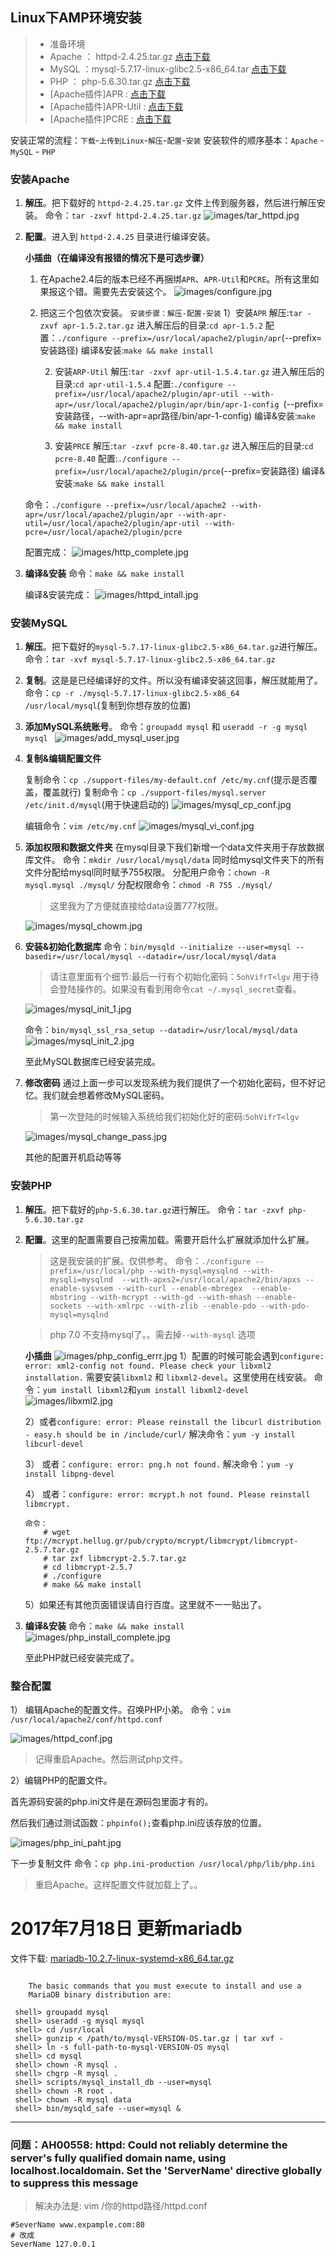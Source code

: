 ## Linux下AMP环境安装
> - 准备环境
> - Apache ： httpd-2.4.25.tar.gz [点击下载](http://mirrors.hust.edu.cn/apache//httpd/httpd-2.4.25.tar.gz)
> - MySQL ：mysql-5.7.17-linux-glibc2.5-x86_64.tar [点击下载](https://cdn.mysql.com//Downloads/MySQL-5.7/mysql-5.7.17-linux-glibc2.5-x86_64.tar)
> - PHP ： php-5.6.30.tar.gz [点击下载](http://cn2.php.net/distributions/php-5.6.30.tar.gz)
> - [Apache插件]APR : [点击下载](https://mirrors.tuna.tsinghua.edu.cn/apache//apr/apr-1.5.2.tar.gz)
> - [Apache插件]APR-Util : [点击下载](https://mirrors.tuna.tsinghua.edu.cn/apache//apr/apr-util-1.5.4.tar.gz)
> - [Apache插件]PCRE : [点击下载](https://nchc.dl.sourceforge.net/project/pcre/pcre/8.40/pcre-8.40.tar.gz)


安装正常的流程：`下载`-`上传到Linux`-`解压`-`配置`-`安装` 
安装软件的顺序基本：`Apache` - `MySQL` - `PHP`

### 安装Apache 
1. **解压**。把下载好的 `httpd-2.4.25.tar.gz` 文件上传到服务器，然后进行解压安装。
	命令：` tar -zxvf httpd-2.4.25.tar.gz `
	![images/tar_httpd.jpg](images/tar_httpd.jpg)

2. **配置**。进入到 `httpd-2.4.25` 目录进行编译安装。

	**小插曲（在编译没有报错的情况下是可选步骤）**
	1. 在Apache2.4后的版本已经不再捆绑`APR`、`APR-Util`和`PCRE`。所有这里如果报这个错。需要先去安装这个。
		![images/configure.jpg](images/configure.jpg)
	
	2. 把这三个包依次安装。
		`安装步骤：解压-配置-安装`
		1）安装`APR`
			解压:`tar -zxvf apr-1.5.2.tar.gz`
			进入解压后的目录:`cd apr-1.5.2`
			配置：`./configure --prefix=/usr/local/apache2/plugin/apr`(--prefix=安装路径)
			编译&安装:`make && make install`


		2) 安装`ARP-Util`
			解压:`tar -zxvf apr-util-1.5.4.tar.gz`
			进入解压后的目录:`cd apr-util-1.5.4`
			配置:`./configure --prefix=/usr/local/apache2/plugin/apr-util --with-apr=/usr/local/apache2/plugin/apr/bin/apr-1-config `(--prefix=安装路径，--with-apr=apr路径/bin/apr-1-config)
			编译&安装:`make && make install`

		3) 安装`PRCE`
			解压:`tar -zxvf pcre-8.40.tar.gz`
			进入解压后的目录:`cd pcre-8.40`
			配置:`./configure --prefix=/usr/local/apache2/plugin/prce`(--prefix=安装路径)
			编译&安装:`make && make install`

	命令：`./configure --prefix=/usr/local/apache2 --with-apr=/usr/local/apache2/plugin/apr --with-apr-util=/usr/local/apache2/plugin/apr-util --with-pcre=/usr/local/apache2/plugin/pcre`

	配置完成：
	![images/http_complete.jpg](images/http_complete.jpg)

3. **编译&安装**
	命令：`make && make install`
	
	编译&安装完成：
	![images/httpd_intall.jpg](images/httpd_intall.jpg)


### 安装MySQL
1. **解压**。把下载好的`mysql-5.7.17-linux-glibc2.5-x86_64.tar.gz`进行解压。
	命令：`tar -xvf mysql-5.7.17-linux-glibc2.5-x86_64.tar.gz`

2. **复制**。这是是已经编译好的文件。所以没有编译安装这回事，解压就能用了。
	命令：`cp -r ./mysql-5.7.17-linux-glibc2.5-x86_64 /usr/local/mysql`(复制到你想存放的位置)

3. **添加MySQL系统账号**。
	命令：`groupadd mysql` 和 `useradd -r -g mysql mysql `
	![images/add_mysql_user.jpg](images/add_mysql_user.jpg)

4. **复制&编辑配置文件**

	复制命令：`cp ./support-files/my-default.cnf /etc/my.cnf`(提示是否覆盖，覆盖就行)
	复制命令：`cp ./support-files/mysql.server /etc/init.d/mysql`(用于快速启动的)
	![images/mysql_cp_conf.jpg](images/mysql_cp_conf.jpg)

	编辑命令：`vim /etc/my.cnf`
	![images/mysql_vi_conf.jpg](images/mysql_vi_conf.jpg)

5. **添加权限和数据文件夹**
	在mysql目录下我们新增一个data文件夹用于存放数据库文件。
	命令：`mkdir /usr/local/mysql/data`
	同时给mysql文件夹下的所有文件分配给mysql同时赋予755权限。
	分配用户命令：`chown -R	mysql.mysql ./mysql/`
	分配权限命令：`chmod -R 755 ./mysql/`

	> 这里我为了方便就直接给data设置777权限。

	![images/mysql_chowm.jpg](images/mysql_chowm.jpg)

6. **安装&初始化数据库**
	命令：`bin/mysqld --initialize --user=mysql --basedir=/usr/local/mysql --datadir=/usr/local/mysql/data`
	> 请注意里面有个细节:最后一行有个初始化密码：`5ohVifrT<lgv` 用于待会登陆操作的。如果没有看到用命令`cat ~/.mysql_secret`查看。
	
	![images/mysql_init_1.jpg](images/mysql_init_1.jpg)
	
	命令：`bin/mysql_ssl_rsa_setup --datadir=/usr/local/mysql/data`
	![images/mysql_init_2.jpg](images/mysql_init_2.jpg)

	至此MySQL数据库已经安装完成。

7. **修改密码**
	通过上面一步可以发现系统为我们提供了一个初始化密码，但不好记忆。我们就会想着修改MySQL密码。

	> 第一次登陆的时候输入系统给我们初始化好的密码:`5ohVifrT<lgv`

	![images/mysql_change_pass.jpg](images/mysql_change_pass.jpg)

	其他的配置开机启动等等

### 安装PHP
1. **解压**。把下载好的`php-5.6.30.tar.gz`进行解压。
	命令：`tar -zxvf php-5.6.30.tar.gz`

2. **配置**。这里的配置需要自己按需加载。需要开启什么扩展就添加什么扩展。
	> 这是我安装的扩展。仅供参考。
	命令：`./configure --prefix=/usr/local/php --with-mysql=mysqlnd --with-mysqli=mysqlnd  --with-apxs2=/usr/local/apache2/bin/apxs --enable-sysvsem --with-curl --enable-mbregex  --enable-mbstring --with-mcrypt --with-gd --with-mhash --enable-sockets --with-xmlrpc --with-zlib --enable-pdo --with-pdo-mysql=mysqlnd`
	
	> php 7.0 不支持mysql了。。需去掉`--with-mysql` 选项

	**小插曲**
	![images/php_config_errr.jpg](images/php_config_errr.jpg)
	1）配置的时候可能会遇到`configure: error: xml2-config not found. Please check your libxml2 installation.`
	需要安装`libxml2` 和 `libxml2-devel`。这里使用在线安装。
	命令：`yum install libxml2`和`yum install libxml2-devel` 
	![images/libxml2.jpg](images/libxml2.jpg)
	
	2）或者`configure: error: Please reinstall the libcurl distribution - easy.h should be in /include/curl/`
	解决命令：`yum -y install libcurl-devel`

	3） 或者：`configure: error: png.h not found.`
	解决命令：`yum -y install libpng-devel`

	4） 或者：`configure: error: mcrypt.h not found. Please reinstall libmcrypt.`
	```
	命令：
		# wget ftp://mcrypt.hellug.gr/pub/crypto/mcrypt/libmcrypt/libmcrypt-2.5.7.tar.gz
		# tar zxf libmcrypt-2.5.7.tar.gz
		# cd libmcrypt-2.5.7
		# ./configure
		# make && make install
	```
	5）如果还有其他页面错误请自行百度。这里就不一一贴出了。

3. **编译&安装**
	命令：`make && make install`
	![images/php_install_complete.jpg](images/php_install_complete.jpg)

	至此PHP就已经安装完成了。

### 整合配置
1） 编辑Apache的配置文件。召唤PHP小弟。
命令：`vim /usr/local/apache2/conf/httpd.conf`

![images/httpd_conf.jpg](images/httpd_conf.jpg)
> 记得重启Apache。然后测试php文件。

2）编辑PHP的配置文件。

首先源码安装的php.ini文件是在源码包里面才有的。

然后我们通过测试函数：`phpinfo();`查看php.ini应该存放的位置。

![images/php_ini_paht.jpg](images/php_ini_paht.jpg)

下一步复制文件
命令：`cp php.ini-production /usr/local/php/lib/php.ini`
> 重启Apache。这样配置文件就加载上了。。

# 2017年7月18日 更新mariadb
文件下载: [mariadb-10.2.7-linux-systemd-x86_64.tar.gz](https://downloads.mariadb.org/interstitial/mariadb-10.2.7/bintar-linux-systemd-x86_64/mariadb-10.2.7-linux-systemd-x86_64.tar.gz/from/http%3A//mirrors.tuna.tsinghua.edu.cn/mariadb/)
```shell
	
    The basic commands that you must execute to install and use a
    MariaDB binary distribution are:
 
 shell> groupadd mysql
 shell> useradd -g mysql mysql
 shell> cd /usr/local
 shell> gunzip < /path/to/mysql-VERSION-OS.tar.gz | tar xvf -
 shell> ln -s full-path-to-mysql-VERSION-OS mysql
 shell> cd mysql
 shell> chown -R mysql .
 shell> chgrp -R mysql .
 shell> scripts/mysql_install_db --user=mysql
 shell> chown -R root .
 shell> chown -R mysql data
 shell> bin/mysqld_safe --user=mysql &
```




---


### 问题：AH00558: httpd: Could not reliably determine the server's fully qualified domain name, using localhost.localdomain. Set the 'ServerName' directive globally to suppress this message

> 解决办法是:
vim /你的httpd路径/httpd.conf
```shell
#SeverName www.expample.com:80
# 改成
SeverName 127.0.0.1	
```
